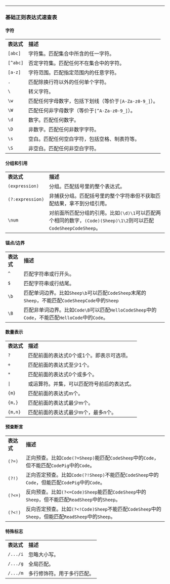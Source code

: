 ---

### 基础正则表达式速查表

<!-- tabs:start -->

#### **字符**

<table>
  <tr>
    <td><strong>表达式</strong></td>
    <td><strong>描述</strong></td>
  </tr>
  <tr>
    <td><code>[abc]</code></td>
    <td>字符集。匹配集合中所含的任一字符。</td>
  </tr>
  <tr>
    <td><code>[^abc]</code></td>
    <td>否定字符集。匹配任何不在集合中的字符。</td>
  </tr>
  <tr>
    <td><code>[a-z]</code></td>
    <td>字符范围。匹配指定范围内的任意字符。</td>
  </tr>
  <tr>
    <td><code>.</code></td>
    <td>匹配除换行符以外的任何单个字符。</td>
  </tr>
  <tr>
    <td><code>\</code></td>
    <td>转义字符。</td>
  </tr>
  <tr>
    <td><code>\w</code></td>
    <td>匹配任何字母数字，包括下划线（等价于<code>[A-Za-z0-9_]</code>）。</td>
  </tr>
  <tr>
    <td><code>\W</code></td>
    <td>匹配任何非字母数字（等价于<code>[^A-Za-z0-9_]</code>）。</td>
  </tr>
  <tr>
    <td><code>\d</code></td>
    <td>数字。匹配任何数字。</td>
  </tr>
  <tr>
    <td><code>\D</code></td>
    <td>非数字。匹配任何非数字字符。</td>
  </tr>
  <tr>
    <td><code>\s</code></td>
    <td>空白。匹配任何空白字符，包括空格、制表符等。</td>
  </tr>
  <tr>
    <td><code>\S</code></td>
    <td>非空白。匹配任何非空白字符。</td>
  </tr>
</table>

#### **分组和引用**

<table>
  <tr>
    <td><strong>表达式</strong></td>
    <td><strong>描述</strong></td>
  </tr>
  <tr>
    <td><code>(expression)</code></td>
    <td>分组。匹配括号里的整个表达式。</td>
  </tr>
  <tr>
    <td><code>(?:expression)</code></td>
    <td>非捕获分组。匹配括号里的整个字符串但不获取匹配结果，拿不到分组引用。</td>
  </tr>
  <tr>
    <td><code>\num</code></td>
    <td>对前面所匹配分组的引用。比如<code>(\d)\1</code>可以匹配两个相同的数字，<code>(Code)(Sheep)\1\2</code>则可以匹配<code>CodeSheepCodeSheep</code>。</td>
  </tr>
</table>


#### **锚点/边界**

<table>
  <tr>
    <td><strong>表达式</strong></td>
    <td><strong>描述</strong></td>
  </tr>
  <tr>
    <td><code>^</code></td>
    <td>匹配字符串或行开头。</td>
  </tr>
  <tr>
    <td><code>$</code></td>
    <td>匹配字符串或行结尾。</td>
  </tr>
  <tr>
    <td><code>\b</code></td>
    <td>匹配单词边界。比如<code>Sheep\b</code>可以匹配<code>CodeSheep</code>末尾的<code>Sheep</code>，不能匹配<code>CodeSheepCode</code>中的<code>Sheep</code></td>
  </tr>
  <tr>
    <td><code>\B</code></td>
    <td>匹配非单词边界。比如<code>Code\B</code>可以匹配<code>HelloCodeSheep</code>中的<code>Code</code>，不能匹配<code>HelloCode</code>中的<code>Code</code>。</td>
  </tr>
</table>

#### **数量表示**

<table>
  <tr>
    <td><strong>表达式</strong></td>
    <td><strong>描述</strong></td>
  </tr>
  <tr>
    <td><code>?</code></td>
    <td>匹配前面的表达式0个或1个。即表示可选项。</td>
  </tr>
  <tr>
    <td><code>+</code></td>
    <td>匹配前面的表达式至少1个。</td>
  </tr>
  <tr>
    <td><code>*</code></td>
    <td>匹配前面的表达式0个或多个。</td>
  </tr>
  <tr>
    <td><code>|</code></td>
    <td>或运算符。并集，可以匹配符号前后的表达式。</td>
  </tr>
  <tr>
    <td><code>{m}</code></td>
    <td>匹配前面的表达式m个。</td>
  </tr>
  <tr>
    <td><code>{m,}</code></td>
    <td>匹配前面的表达式最少m个。</td>
  </tr>
  <tr>
    <td><code>{m,n}</code></td>
    <td>匹配前面的表达式最少m个，最多n个。</td>
  </tr>
</table>

#### **预查断言**

<table>
  <tr>
    <td><strong>表达式</strong></td>
    <td><strong>描述</strong></td>
  </tr>
  <tr>
    <td><code>(?=)</code></td>
    <td>正向预查。比如<code>Code(?=Sheep)</code>能匹配<code>CodeSheep</code>中的<code>Code</code>，但不能匹配<code>CodePig</code>中的<code>Code</code>。</td>
  </tr>
  <tr>
    <td><code>(?!)</code></td>
    <td>正向否定预查。比如<code>Code(?!Sheep)</code>不能匹配<code>CodeSheep</code>中的<code>Code</code>，但能匹配<code>CodePig</code>中的<code>Code</code>。</td>
  </tr>
  <tr>
    <td><code>(?<=)</code></td>
    <td>反向预查。比如<code>(?<=Code)Sheep</code>能匹配<code>CodeSheep</code>中的<code>Sheep</code>，但不能匹配<code>ReadSheep</code>中的<code>Sheep</code>。</td>
  </tr>
  <tr>
    <td><code>(?&lt!)</code></td>
    <td>反向否定预查。比如<code>(?&lt!Code)Sheep</code>不能匹配<code>CodeSheep</code>中的<code>Sheep</code>，但能匹配<code>ReadSheep</code>中的<code>Sheep</code>。</td>
  </tr>
</table>

#### **特殊标志**

<table>
  <tr>
    <td><strong>表达式</strong></td>
    <td><strong>描述</strong></td>
  </tr>
  <tr>
    <td><code>/.../i</code></td>
    <td>忽略大小写。</td>
  </tr>
  <tr>
    <td><code>/.../g</code></td>
    <td>全局匹配。</td>
  </tr>
  <tr>
    <td><code>/.../m</code></td>
    <td>多行修饰符。用于多行匹配。</td>
  </tr>
</table>

<!-- tabs:end -->
